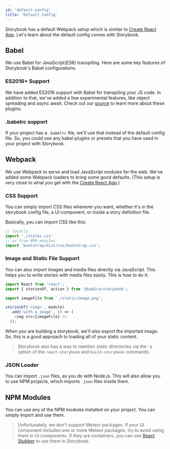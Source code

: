 ```yaml
---
id: 'default-config'
title: 'Default Config'
---
```


Storybook has a default Webpack setup which is similar to [Create React App](https://github.com/facebookincubator/create-react-app).
Let's learn about the default config comes with Storybook.

## Babel

We use Babel for JavaScript(ES6) transpiling. Here are some key features of Storybook's Babel configurations.

### ES2016+ Support

We have added ES2016 support with Babel for transpiling your JS code. In addition to that, we've added a few experimental features, like object spreading and async await. Check out our [source](https://github.com/storybooks/storybook/blob/master/packages/react-storybook/src/server/config/babel.js#L19) to learn more about these plugins.

### .babelrc support

If your project has a `.babelrc` file, we'll use that instead of the default config file. So, you could use any babel plugins or presets that you have used in your project with Storybook.

## Webpack

We use Webpack to serve and load JavaScript modules for the web. We've added some Webpack loaders to bring some good defaults. (This setup is very close to what you get with the [Create React App](https://github.com/facebookincubator/create-react-app).)

### CSS Support

You can simply import CSS files wherever you want, whether it's in the storybook config file, a UI component, or inside a story definition file.

Basically, you can import CSS like this:

```js
// locally
import './styles.css'
// or from NPM modules
import 'bootstrap/dist/css/bootstrap.css';
```

### Image and Static File Support

You can also import images and media files directly via JavaScript. This helps you to write stories with media files easily. This is how to do it:

```js
import React from 'react';
import { storiesOf, action } from '@kadira/storybook';

import imageFile from './static/image.png';

storiesOf('<img>', module)
  .add('with a image', () => (
    <img src={imageFile} />
  ));
```

When you are building a storybook, we'll also export the imported image. So, this is a good approach to loading all of your static content.

> Storybook also has a way to mention static directories via the -s option of the `react-storybook` and `build-storybook` commands.

### JSON Loader

You can import `.json` files, as you do with Node.js. This will also allow you to use NPM projects, which imports `.json` files inside them.

## NPM Modules

You can use any of the NPM modules installed on your project. You can simply import and use them.

> Unfortunately, we don't support Meteor packages. If your UI component includes one or more Meteor packages, try to avoid using them in UI components.
> If they are containers, you can use [React Stubber](https://github.com/kadirahq/react-stubber) to use them in Storybook.
